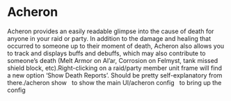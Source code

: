 # Acheron

Acheron provides an easily readable glimpse into the cause of death for anyone in your raid or party. In addition to the damage and healing that occurred to someone up to their moment of death, Acheron also allows you to track and displays buffs and debuffs, which may also contribute to someone’s death (Melt Armor on Al’ar, Corrosion on Felmyst, tank missed shield block, etc).Right-clicking on a raid/party member unit frame will find a new option ‘Show Death Reports’. Should be pretty self-explanatory from there./acheron show   to show the main UI/acheron config   to bring up the config
